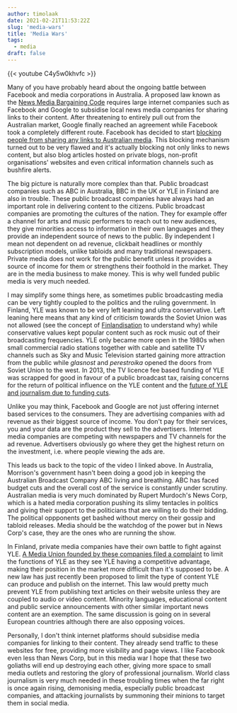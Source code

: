 ```yaml
---
author: timolaak
date: 2021-02-21T11:53:22Z
slug: 'media-wars'
title: 'Media Wars'
tags:
  - media
draft: false
---
```


{{< youtube C4y5w0khvfc >}}

Many of you have probably heard about the ongoing battle between Facebook and media corporations in Australia. A proposed law known as the [News Media Bargaining Code](https://en.wikipedia.org/wiki/News_Media_Bargaining_Code) requires large internet companies such as Facebook and Google to subsidise local news media companies for sharing links to their content. After threatening to entirely pull out from the Australian market, Google finally reached an agreement while Facebook took a completely different route. Facebook has decided to start [blocking people from sharing any links to Australian media](https://www.independent.co.uk/news/world/australasia/facebook-australia-news-block-explained-google-b1804063.html). This blocking mechanism turned out to be very flawed and it's actually blocking not only links to news content, but also blog articles hosted on private blogs, non-profit organisations' websites and even critical information channels such as bushfire alerts.

The big picture is naturally more complex than that. Public broadcast companies such as ABC in Australia, BBC in the UK or YLE in Finland are also in trouble. These public broadcast companies have always had an important role in delivering content to the citizens. Public broadcast companies are promoting the cultures of the nation. They for example offer a channel for arts and music performers to reach out to new audiences, they give minorities access to information in their own languages and they provide an independent source of news to the public. By independent I mean not dependent on ad revenue, clickbait headlines or monthly subscription models, unlike tabloids and many traditional newspapers. Private media does not work for the public benefit unless it provides a source of income for them or strengthens their foothold in the market. They are in the media business to make money. This is why well funded public media is very much needed.

I may simplify some things here, as sometimes public broadcasting media can be very tightly coupled to the politics and the ruling government. In Finland, YLE was known to be very left leaning and ultra conservative. Left leaning here means that any kind of criticism towards the Soviet Union was not allowed (see the concept of [Finlandisation](https://en.wikipedia.org/wiki/Finlandization) to understand why) while conservative values kept popular content such as rock music out of their broadcasting frequencies. YLE only became more open in the 1980s when small commercial radio stations together with cable and satellite TV channels such as Sky and Music Television started gaining more attraction from the public while _glasnost_ and _perestroika_ opened the doors from Soviet Union to the west. In 2013, the TV licence fee based funding of YLE was scrapped for good in favour of a public broadcast tax, raising concerns for the return of political influence on the YLE content and the [future of YLE and journalism due to funding cuts](https://journalistiliitto.fi/en/nordic-freelancers-protest-against-yles-cutbacks-179/).

Unlike you may think, Facebook and Google are not just offering internet based services to the consumers. They are advertising companies with ad revenue as their biggest source of income. You don't pay for their services, you and your data are the product they sell to the advertisers. Internet media companies are competing with newspapers and TV channels for the ad revenue. Advertisers obviously go where they get the highest return on the investment, i.e. where people viewing the ads are.

This leads us back to the topic of the video I linked above. In Australia, Morrison's government hasn't been doing a good job in keeping the Australian Broadcast Company ABC living and breathing. ABC has faced budget cuts and the overall cost of the service is constantly under scrutiny. Australian media is very much dominated by Rupert Murdoch's News Corp, which is a hated media corporation pushing its slimy tentacles in politics and giving their support to the politicians that are willing to do their bidding. The political oppponents get bashed without mercy on their gossip and tabloid releases. Media should be the watchdog of the power but in News Corp's case, they are the ones who are running the show.

In Finland, private media companies have their own battle to fight against YLE. [A Media Union founded by these companies filed a complaint](https://www.medialiitto.fi/wp-content/uploads/2020/09/Annex-4-Legal-assessment-of-state-aid-incompatible-with-the-internal-market.pdf) to limit the functions of YLE as they see YLE having a competitive advantage, making their position in the market more difficult than it's supposed to be. A new law has just recently been proposed to limit the type of content YLE can produce and publish on the internet. This law would pretty much prevent YLE from publishing text articles on their website unless they are coupled to audio or video content. Minority languages, educational content and public service announcements with other similar important news content are an exemption. The same discussion is going on in several European countries although there are also opposing voices.

Personally, I don't think internet platforms should subsidise media companies for linking to their content. They already send traffic to these websites for free, providing more visibility and page views. I like Facebook even less than News Corp, but in this media war I hope that these two goliaths will end up destroying each other, giving more space to small media outlets and restoring the glory of professional journalism. World class journalism is very much needed in these troubling times when the far right is once again rising, demonising media, especially public broadcast companies, and attacking journalists by summoning their minions to target them in social media.
